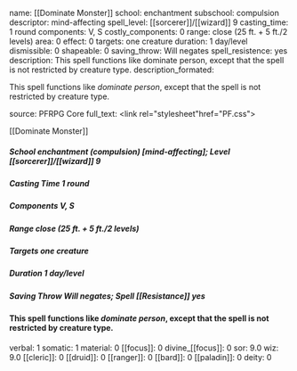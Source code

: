 name: [[Dominate Monster]]
school: enchantment
subschool: compulsion
descriptor: mind-affecting
spell_level: [[sorcerer]]/[[wizard]] 9
casting_time: 1 round
components: V, S
costly_components: 0
range: close (25 ft. + 5 ft./2 levels)
area: 0
effect: 0
targets: one creature
duration: 1 day/level
dismissible: 0
shapeable: 0
saving_throw: Will negates
spell_resistence: yes
description: This spell functions like dominate person, except that the spell is not restricted by creature type.
description_formated: <p>This spell functions like <i>dominate person</i>, except that the spell is not restricted by creature type.</p>
source: PFRPG Core
full_text: <link rel="stylesheet"href="PF.css"><div class="heading"><p class="alignleft">[[Dominate Monster]]</p><div style="clear: both;"></div></div><div><h5><b>School </b>enchantment (compulsion) [mind-affecting]; <b>Level </b>[[sorcerer]]/[[wizard]] 9</h5><h5><b>Casting Time </b>1 round</h5><h5><b>Components </b>V, S</h5><h5><b>Range </b>close (25 ft. + 5 ft./2 levels)</h5><h5><b>Targets </b>one creature</h5><h5><b>Duration </b>1 day/level</h5><h5><b>Saving Throw </b>Will negates; <b>Spell [[Resistance]] </b>yes</h5></div><div><h4><p>This spell functions like <i>dominate person</i>, except that the spell is not restricted by creature type.</p></h4></div>
verbal: 1
somatic: 1
material: 0
[[focus]]: 0
divine_[[focus]]: 0
sor: 9.0
wiz: 9.0
[[cleric]]: 0
[[druid]]: 0
[[ranger]]: 0
[[bard]]: 0
[[paladin]]: 0
deity: 0
